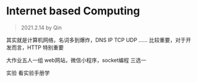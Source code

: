 # Internet based Computing

> 2021.2.14 by Qin

其实就是计算机网络，名词多到爆炸，DNS IP TCP UDP …… 比较重要，对于开发而言，HTTP 特别重要

大作业五人一组 web网站，微信小程序，socket编程 三选一

实验 看实验手册学
